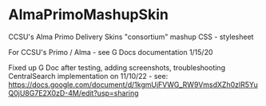 # AlmaPrimoMashupSkin
CCSU's Alma Primo Delivery Skins "consortium" mashup CSS - stylesheet

For CCSU's Primo / Alma - see G Docs documentation 1/15/20

Fixed up G Doc after testing, adding screenshots, troubleshooting CentralSearch implementation on 11/10/22 - see: https://docs.google.com/document/d/1kgmUjFVWG_RW9VmsdXZh0zlR5YuQ0jU8G7E2X0zD-4M/edit?usp=sharing

